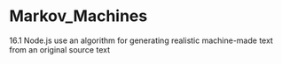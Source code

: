 # Markov_Machines
 16.1 Node.js use an algorithm for generating realistic machine-made text from an original source text
